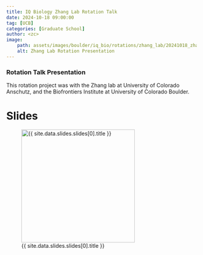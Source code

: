 ```yaml
---
title: IQ Biology Zhang Lab Rotation Talk
date: 2024-10-18 09:00:00
tag: [UCB]
categories: [Graduate School]
author: <zc>    
image: 
    path: assets/images/boulder/iq_bio/rotations/zhang_lab/20241018_zhang_lab_rotation_presentation.png
    alt: Zhang Lab Rotation Presentation
---
```


### Rotation Talk Presentation

This rotation project was with the Zhang lab at University of Colorado Anschutz, and the Biofrontiers Institute at University of Colorado Boulder. 

<h1>Slides</h1>
<div>
    <figure>
        <a href="{{ site.data.slides.slides[0].url }}" title="{{ site.data.slides.slides[0].title }}">
            <img class="thumb" width="300" src="{{ site.data.slides.slides[0].image_path }}" alt="{{ site.data.slides.slides[0].title }}">
        </a>
        <figcaption>{{ site.data.slides.slides[0].title }}</figcaption>
    </figure>
</div>

